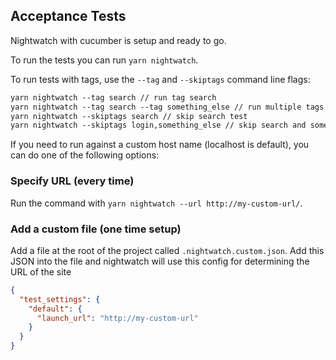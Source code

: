 ## Acceptance Tests

Nightwatch with cucumber is setup and ready to go.

To run the tests you can run `yarn nightwatch`.

To run tests with tags, use the `--tag` and `--skiptags` command line flags:
```html
yarn nightwatch --tag search // run tag search
yarn nightwatch --tag search --tag something_else // run multiple tags
yarn nightwatch --skiptags search // skip search test
yarn nightwatch --skiptags login,something_else // skip search and something_else tests
```

If you need to run against a custom host name (localhost is default), you can do one of the following options:

### Specify URL (every time)

Run the command with `yarn nightwatch --url http://my-custom-url/`.

### Add a custom file (one time setup)

Add a file at the root of the project called `.nightwatch.custom.json`. Add this JSON into the file and nightwatch will use this config for determining the URL of the site

```json
{
  "test_settings": {
    "default": {
      "launch_url": "http://my-custom-url"
    }
  }
}
```
